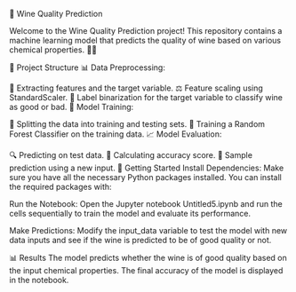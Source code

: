 🍷 Wine Quality Prediction



Welcome to the Wine Quality Prediction project! This repository contains a machine learning model that predicts the quality of wine based on various chemical properties. 🍇🍷

📁 Project Structure
📊 Data Preprocessing:

🧪 Extracting features and the target variable.
⚖️ Feature scaling using StandardScaler.
🔄 Label binarization for the target variable to classify wine as good or bad.
🤖 Model Training:

📂 Splitting the data into training and testing sets.
🌲 Training a Random Forest Classifier on the training data.
📈 Model Evaluation:

🔍 Predicting on test data.
🎯 Calculating accuracy score.
🧪 Sample prediction using a new input.
🚀 Getting Started
Install Dependencies:
Make sure you have all the necessary Python packages installed. You can install the required packages with:


Run the Notebook:
Open the Jupyter notebook Untitled5.ipynb and run the cells sequentially to train the model and evaluate its performance.

Make Predictions:
Modify the input_data variable to test the model with new data inputs and see if the wine is predicted to be of good quality or not.

📊 Results
The model predicts whether the wine is of good quality based on the input chemical properties. The final accuracy of the model is displayed in the notebook.
